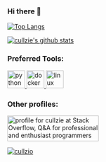 ### Hi there 👋

[![Top Langs](https://github-readme-stats.vercel.app/api/top-langs/?username=cullzie&layout=compact&theme=dracula)](https://github.com/anuraghazra/github-readme-stats)

[![cullzie's github stats](https://github-readme-stats.vercel.app/api?username=cullzie&show_icons=true&theme=dracula)](https://github.com/anuraghazra/github-readme-stats)

<h3 align="left">Preferred Tools:</h3>
<p align="left">
  <a href="https://www.python.org" target="_blank">
    <img src="https://devicons.github.io/devicon/devicon.git/icons/python/python-original.svg" alt="python" width="40" height="40"/>
  </a>
  <a href="https://www.docker.com" target="_blank"> 
    <img src="https://devicons.github.io/devicon/devicon.git/icons/docker/docker-original-wordmark.svg" alt="docker" width="40" height="40"/>
  </a>
  <a href="https://www.linux.org/" target="_blank">
    <img src="https://devicons.github.io/devicon/devicon.git/icons/linux/linux-original.svg" alt="linux" width="40" height="40"/> 
  </a>
</p>

<h3 align="left">Other profiles:</h3>
<p align="left">
  <a href="https://stackoverflow.com/users/6657098/cullzie"><img src="https://stackoverflow.com/users/flair/6657098.png" width="208" height="58" alt="profile for cullzie at Stack Overflow, Q&amp;A for professional and enthusiast programmers" title="profile for cullzie at Stack Overflow, Q&amp;A for professional and enthusiast programmers">
  </a>
</p>
<p align="left"> 
  <a href="https://twitter.com/cullzio" target="blank">
    <img src="https://img.shields.io/twitter/follow/cullzio?logo=twitter&style=for-the-badge" alt="cullzio" />
  </a>
</p>

<!--
**cullzie/cullzie** is a ✨ _special_ ✨ repository because its `README.md` (this file) appears on your GitHub profile.

Here are some ideas to get you started:

- 🔭 I’m currently working on ...
- 🌱 I’m currently learning ...
- 👯 I’m looking to collaborate on ...
- 🤔 I’m looking for help with ...
- 💬 Ask me about ...
- 📫 How to reach me: ...
- 😄 Pronouns: ...
- ⚡ Fun fact: ...

-->
